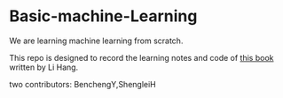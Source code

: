 # Basic-machine-Learning

We are learning machine learning from scratch.

This repo is designed to record the learning notes and code of [this book][1] written by Li Hang.

two contributors: BenchengY,ShengleiH

[1]: https://www.amazon.cn/统计学习方法-李航/dp/B007TSFMTA/ref=sr_1_1?ie=UTF8&qid=1495171760&sr=8-1&keywords=统计学习方法
